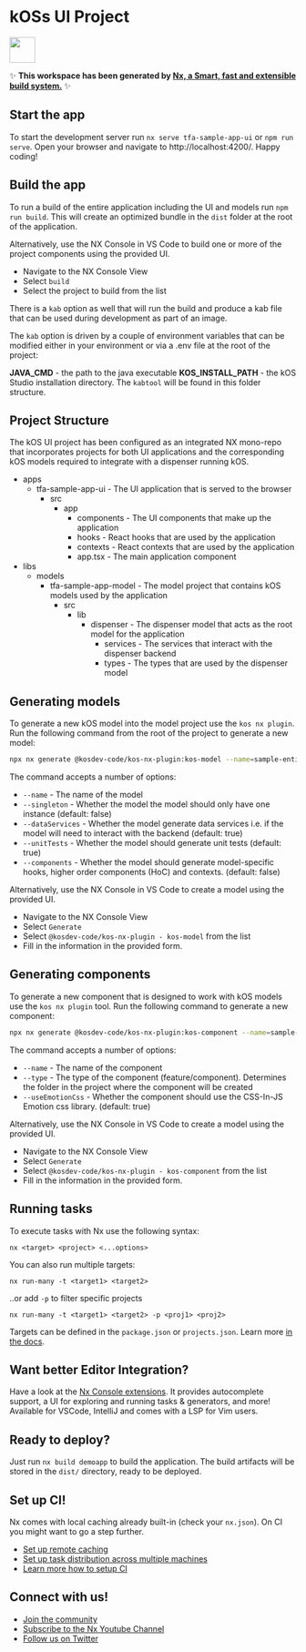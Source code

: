 # kOSs UI Project

<a alt="Nx logo" href="https://nx.dev" target="_blank" rel="noreferrer"><img src="https://raw.githubusercontent.com/nrwl/nx/master/images/nx-logo.png" width="45"></a>

✨ **This workspace has been generated by [Nx, a Smart, fast and extensible build system.](https://nx.dev)** ✨

## Start the app

To start the development server run `nx serve tfa-sample-app-ui` or `npm run serve`. Open your browser and navigate to http://localhost:4200/. Happy coding!

## Build the app

To run a build of the entire application including the UI and models run `npm run build`. This will create an optimized bundle in the `dist` folder at the root of the application.

Alternatively, use the NX Console in VS Code to build one or more of the project components using the provided UI.

- Navigate to the NX Console View
- Select `build`
- Select the project to build from the list

There is a `kab` option as well that will run the build and produce a kab file that can be used during development as part of an image.

The `kab` option is driven by a couple of environment variables that can be modified either in your environment or via a .env file at the root of the project:

**JAVA_CMD** - the path to the java executable
**KOS_INSTALL_PATH** - the kOS Studio installation directory. The `kabtool` will be found in this folder structure.

## Project Structure

The kOS UI project has been configured as an integrated NX mono-repo that incorporates projects for both UI applications and the corresponding kOS models required to integrate with a dispenser running kOS.

- apps
  - tfa-sample-app-ui - The UI application that is served to the browser
    - src
      - app
        - components - The UI components that make up the application
        - hooks - React hooks that are used by the application
        - contexts - React contexts that are used by the application
        - app.tsx - The main application component
- libs
  - models
    - tfa-sample-app-model - The model project that contains kOS models used by the application
      - src
        - lib
          - dispenser - The dispenser model that acts as the root model for the application
            - services - The services that interact with the dispenser backend
            - types - The types that are used by the dispenser model

## Generating models

To generate a new kOS model into the model project use the `kos nx plugin`. Run the following command from the root of the project to generate a new model:

```bash
npx nx generate @kosdev-code/kos-nx-plugin:kos-model --name=sample-entity --components=false --dataServices=false --singleton=true --unitTests=false
```

The command accepts a number of options:

- `--name` - The name of the model
- `--singleton` - Whether the model the model should only have one instance (default: false)
- `--dataServices` - Whether the model generate data services i.e. if the model will need to interact with the backend (default: true)
- `--unitTests` - Whether the model should generate unit tests (default: true)
- `--components` - Whether the model should generate model-specific hooks, higher order components (HoC) and contexts. (default: false)

Alternatively, use the NX Console in VS Code to create a model using the provided UI.

- Navigate to the NX Console View
- Select `Generate`
- Select `@kosdev-code/kos-nx-plugin - kos-model` from the list
- Fill in the information in the provided form.

## Generating components

To generate a new component that is designed to work with kOS models use the `kos nx plugin` tool. Run the following command to generate a new component:

```bash
npx nx generate @kosdev-code/kos-nx-plugin:kos-component --name=sample-component --type=components --useEmotionCss=false
```

The command accepts a number of options:

- `--name` - The name of the component
- `--type` - The type of the component (feature/component). Determines the folder in the project where the component will be created
- `--useEmotionCss` - Whether the component should use the CSS-In-JS Emotion css library. (default: true)

Alternatively, use the NX Console in VS Code to create a model using the provided UI.

- Navigate to the NX Console View
- Select `Generate`
- Select `@kosdev-code/kos-nx-plugin - kos-component` from the list
- Fill in the information in the provided form.

## Running tasks

To execute tasks with Nx use the following syntax:

```
nx <target> <project> <...options>
```

You can also run multiple targets:

```
nx run-many -t <target1> <target2>
```

..or add `-p` to filter specific projects

```
nx run-many -t <target1> <target2> -p <proj1> <proj2>
```

Targets can be defined in the `package.json` or `projects.json`. Learn more [in the docs](https://nx.dev/core-features/run-tasks).

## Want better Editor Integration?

Have a look at the [Nx Console extensions](https://nx.dev/nx-console). It provides autocomplete support, a UI for exploring and running tasks & generators, and more! Available for VSCode, IntelliJ and comes with a LSP for Vim users.

## Ready to deploy?

Just run `nx build demoapp` to build the application. The build artifacts will be stored in the `dist/` directory, ready to be deployed.

## Set up CI!

Nx comes with local caching already built-in (check your `nx.json`). On CI you might want to go a step further.

- [Set up remote caching](https://nx.dev/core-features/share-your-cache)
- [Set up task distribution across multiple machines](https://nx.dev/core-features/distribute-task-execution)
- [Learn more how to setup CI](https://nx.dev/recipes/ci)

## Connect with us!

- [Join the community](https://nx.dev/community)
- [Subscribe to the Nx Youtube Channel](https://www.youtube.com/@nxdevtools)
- [Follow us on Twitter](https://twitter.com/nxdevtools)
